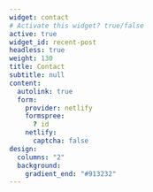 ```yaml
---
widget: contact
# Activate this widget? true/false
active: true
widget_id: recent-post
headless: true
weight: 130
title: Contact
subtitle: null
content:
  autolink: true
  form:
    provider: netlify
    formspree:
      ? id
    netlify:
      captcha: false
design:
  columns: "2"
  background:
    gradient_end: "#913232"
---
```

